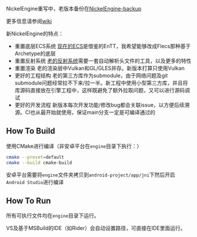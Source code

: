 NickelEngine重写中，老版本备份在[NickelEngine-backup](https://github.com/VisualGMQ/NickelEngine-backup)

更多信息请参阅[wiki](https://github.com/VisualGMQ/NickelEngine/wiki)

新NickelEngine的特点：

* 重置底层ECS系统
    [现在的ECS](https://github.com/VisualGMQ/gecs)是借鉴的EnTT，我希望能够改成Flecs那种基于Archetype的底层
* 重置反射系统
    [老的反射系统](https://github.com/VisualGMQ/mirrow)需要一套自动解析头文件的工具，以及更多的特性
* 重置渲染
    老的渲染层中Vulkan和GL/GLES并存。新版本打算只使用Vulkan
* 更好的工程结构
    老的第三方库作为submodule，由于网络问题及git submodule问题经常拉不下来/拉一半。新工程中使用小型第三方库，并且将库源码直接放在引擎工程中，这样既避免了额外拉取问题，又可以进行源码调试
* 更好的开发流程
    新版本每次开发功能/修改bug都会关联issue，以方便后续溯源。CI也从最开始就使用，保证main分支一定是可编译通过的

## How To Build

使用CMake进行编译（非安卓平台在`engine`目录下执行：）

```bash
cmake --preset=default
cmake --build cmake-build
```

安卓平台需要将`engine`文件夹拷贝到`android-project/app/jni`下然后开启`Android Studio`进行编译

## How To Run

所有可执行文件均在`engine`目录下运行。

VS及基于MSBuild的IDE（如Rider）会自动设置路径，可直接在IDE里面运行。
